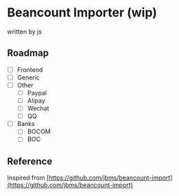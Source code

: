 # Beancount Importer (wip)

written by js

## Roadmap

- [ ] Frontend
- [ ] Generic
- [ ] Other
  - [ ] Paypal
  - [ ] Alipay
  - [ ] Wechat
  - [ ] QQ
- [ ] Banks
  - [ ] BOCOM
  - [ ] BOC

## Reference

Inspired from [https://github.com/jbms/beancount-import](https://github.com/jbms/beancount-import)
